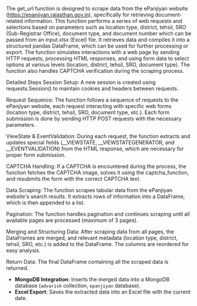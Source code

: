 The get_url function is designed to scrape data from the ePanjiyan website (https://epanjiyan.rajasthan.gov.in), specifically for retrieving document-related information.
This function performs a series of web requests and selections based on parameters such as location type, district, tehsil, SRO (Sub-Registrar Office), document type, and document number which can be passed from an input.xlsx (Excel) file.
It retrieves data and compiles it into a structured pandas DataFrame, which can be used for further processing or export.
The function simulates interactions with a web page by sending HTTP requests, processing HTML responses, and using form data to select options at various levels (location, district, tehsil, SRO, document type).
The function also handles CAPTCHA verification during the scraping process.

Detailed Steps
Session Setup: A new session is created using requests.Session() to maintain cookies and headers between requests.

Request Sequence: The function follows a sequence of requests to the ePanjiyan website, each request interacting with specific web forms (location type, district, tehsil, SRO, document type, etc.). Each form submission is done by sending HTTP POST requests with the necessary parameters.

ViewState & EventValidation: During each request, the function extracts and updates special fields (__VIEWSTATE, __VIEWSTATEGENERATOR, and __EVENTVALIDATION) from the HTML response, which are necessary for proper form submission.

CAPTCHA Handling: If a CAPTCHA is encountered during the process, the function fetches the CAPTCHA image, solves it using the captcha_function, and resubmits the form with the correct CAPTCHA text.

Data Scraping: The function scrapes tabular data from the ePanjiyan website's search results. It extracts rows of information into a DataFrame, which is then appended to a list.

Pagination: The function handles pagination and continues scraping until all available pages are processed (maximum of 3 pages).

Merging and Structuring Data: After scraping data from all pages, the DataFrames are merged, and relevant metadata (location type, district, tehsil, SRO, etc.) is added to the DataFrame. The columns are reordered for easy analysis.

Return Data: The final DataFrame containing all the scraped data is returned.

- **MongoDB Integration**: Inserts the merged data into a MongoDB database (`advarisk` collection, `epanjiyan` database).
- **Excel Export**: Saves the extracted data into an Excel file with the current date.
